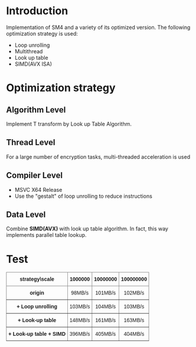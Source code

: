# Introduction
Implementation of SM4 and a variety of its optimized version.
The following optimization strategy is used:

- Loop unrolling
- Multithread
- Look up table
- SIMD(AVX ISA)


# Optimization strategy
## Algorithm Level
Implement T transform by Look up Table Algorithm.

## Thread Level
For a large number of encryption tasks, multi-threaded acceleration is used

## Compiler Level
- MSVC X64 Release
- Use the "gestalt" of loop unrolling to reduce instructions

## Data Level
Combine **SIMD(AVX)** with look up table algorithm. In fact, this way implements parallel table lookup. 



# Test
<style type="text/css">
.tg  {border-collapse:collapse;border-spacing:0;}
.tg td{border-color:black;border-style:solid;border-width:1px;font-family:Arial, sans-serif;font-size:14px;
  overflow:hidden;padding:10px 5px;word-break:normal;}
.tg th{border-color:black;border-style:solid;border-width:1px;font-family:Arial, sans-serif;font-size:14px;
  font-weight:normal;overflow:hidden;padding:10px 5px;word-break:normal;}
.tg .tg-c3ow{border-color:inherit;text-align:center;vertical-align:top}
.tg .tg-7btt{border-color:inherit;font-weight:bold;text-align:center;vertical-align:top}
</style>
<table class="tg">
<thead>
  <tr>
    <th class="tg-7btt">strategy\scale</th>
    <th class="tg-7btt">1000000</th>
    <th class="tg-7btt">10000000</th>
    <th class="tg-7btt">100000000</th>
  </tr>
</thead>
<tbody>
  <tr>
    <td class="tg-7btt">origin</td>
    <td class="tg-c3ow">98MB/s</td>
    <td class="tg-c3ow">101MB/s</td>
    <td class="tg-c3ow">102MB/s</td>
  </tr>
  <tr>
    <td class="tg-7btt">+ Loop unrolling</td>
    <td class="tg-c3ow">103MB/s</td>
    <td class="tg-c3ow">104MB/s</td>
    <td class="tg-c3ow">103MB/s</td>
  </tr>
  <tr>
    <td class="tg-7btt">+ Look-up table</td>
    <td class="tg-c3ow">148MB/s</td>
    <td class="tg-c3ow">161MB/s</td>
    <td class="tg-c3ow">163MB/s</td>
  </tr>
  <tr>
    <td class="tg-7btt">+ Look-up table + SIMD</td>
    <td class="tg-c3ow">396MB/s</td>
    <td class="tg-c3ow">405MB/s</td>
    <td class="tg-c3ow">404MB/s</td>
  </tr>
</tbody>
</table>
